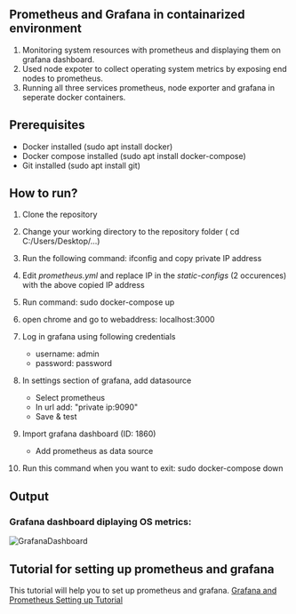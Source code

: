## Prometheus and Grafana in containarized environment 

1. Monitoring system resources with prometheus and displaying them on grafana dashboard. 
1. Used node expoter to collect operating system metrics by exposing end nodes to prometheus.
1. Running all three services prometheus, node exporter and grafana in seperate docker containers. 

## Prerequisites
* Docker installed (sudo apt install docker)
* Docker compose installed (sudo apt install docker-compose)
* Git installed (sudo apt install git)

## How to run?
1. Clone the repository
1. Change your working directory to the repository folder ( cd C:/Users/Desktop/...)
1. Run the following command: ifconfig and copy private IP address
1. Edit *prometheus.yml* and replace IP in the *static-configs* (2 occurences) with the above copied IP address
1. Run command: sudo docker-compose up
1. open chrome and go to webaddress: localhost:3000
1. Log in grafana using following credentials
      * username: admin
      * password: password
      
1. In settings section of grafana, add datasource
     * Select prometheus
     * In url add: "private ip:9090"
     * Save & test
     
1. Import grafana dashboard (ID: 1860)
     * Add prometheus as data source
     
     
1. Run this command when you want to exit: sudo docker-compose down

## Output
### Grafana dashboard diplaying OS metrics:
![GrafanaDashboard](https://user-images.githubusercontent.com/60655044/92727246-3cd64a80-f388-11ea-86ce-31f2fde04eb2.png)



## Tutorial for setting up prometheus and grafana
This tutorial will help you to set up prometheus and grafana. 
[Grafana and Prometheus Setting up Tutorial](https://www.youtube.com/watch?v=4WWW2ZLEg74&t=699s&ab_channel=EddieZaneski)
